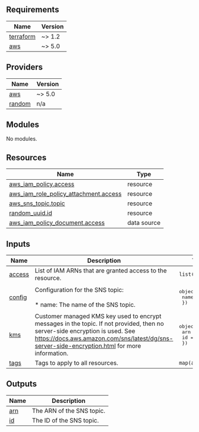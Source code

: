 <!-- BEGIN_TF_DOCS -->
## Requirements

| Name | Version |
|------|---------|
| <a name="requirement_terraform"></a> [terraform](#requirement\_terraform) | ~> 1.2 |
| <a name="requirement_aws"></a> [aws](#requirement\_aws) | ~> 5.0 |

## Providers

| Name | Version |
|------|---------|
| <a name="provider_aws"></a> [aws](#provider\_aws) | ~> 5.0 |
| <a name="provider_random"></a> [random](#provider\_random) | n/a |

## Modules

No modules.

## Resources

| Name | Type |
|------|------|
| [aws_iam_policy.access](https://registry.terraform.io/providers/hashicorp/aws/latest/docs/resources/iam_policy) | resource |
| [aws_iam_role_policy_attachment.access](https://registry.terraform.io/providers/hashicorp/aws/latest/docs/resources/iam_role_policy_attachment) | resource |
| [aws_sns_topic.topic](https://registry.terraform.io/providers/hashicorp/aws/latest/docs/resources/sns_topic) | resource |
| [random_uuid.id](https://registry.terraform.io/providers/hashicorp/random/latest/docs/resources/uuid) | resource |
| [aws_iam_policy_document.access](https://registry.terraform.io/providers/hashicorp/aws/latest/docs/data-sources/iam_policy_document) | data source |

## Inputs

| Name | Description | Type | Default | Required |
|------|-------------|------|---------|:--------:|
| <a name="input_access"></a> [access](#input\_access) | List of IAM ARNs that are granted access to the resource. | `list(string)` | `[]` | no |
| <a name="input_config"></a> [config](#input\_config) | Configuration for the SNS topic:<br><br>    * name:    The name of the SNS topic. | <pre>object({<br>    name = string<br>  })</pre> | n/a | yes |
| <a name="input_kms"></a> [kms](#input\_kms) | Customer managed KMS key used to encrypt messages in the topic. If not provided, then no server-side encryption is used. See https://docs.aws.amazon.com/sns/latest/dg/sns-server-side-encryption.html for more information. | <pre>object({<br>    arn = string<br>    id  = string<br>  })</pre> | `null` | no |
| <a name="input_tags"></a> [tags](#input\_tags) | Tags to apply to all resources. | `map(any)` | `{}` | no |

## Outputs

| Name | Description |
|------|-------------|
| <a name="output_arn"></a> [arn](#output\_arn) | The ARN of the SNS topic. |
| <a name="output_id"></a> [id](#output\_id) | The ID of the SNS topic. |
<!-- END_TF_DOCS -->